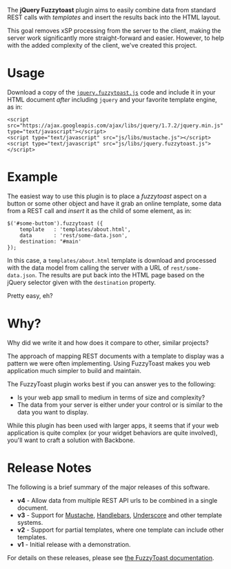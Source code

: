 The **jQuery Fuzzytoast** plugin aims to easily combine data from
standard REST calls with *templates* and insert the results back into
the HTML layout.

This goal removes xSP processing from the server to the client, making
the server work significantly more straight-forward and easier. However,
to help with the added complexity of the client, we've created this
project.

Usage
=====

Download a copy of the [`jquery.fuzzytoast.js`][1] code and include it in
your HTML document *after* including `jquery` and your favorite template
engine, as in:

    <script src="https://ajax.googleapis.com/ajax/libs/jquery/1.7.2/jquery.min.js" type="text/javascript"></script>
    <script type="text/javascript" src="js/libs/mustache.js"></script>
    <script type="text/javascript" src="js/libs/jquery.fuzzytoast.js"></script>  

  [1]: https://raw.github.com/howardabrams/fuzzytoast/master/web/js/jquery.fuzzytoast.js

Example
=======

The easiest way to use this plugin is to place a *fuzzytoast* aspect on
a button or some other object and have it grab an online template, some
data from a REST call and *insert* it as the child of some element, as
in:

    $('#some-buttom').fuzzytoast ({ 
        template   : 'templates/about.html',
        data       : 'rest/some-data.json',
        destination: "#main' 
    });

In this case, a `templates/about.html` template is download and processed with
the data model from calling the server with a URL of `rest/some-data.json`.
The results are put back into the HTML page based on the jQuery selector 
given with the `destination` property.

Pretty easy, eh?

Why?
====

Why did we write it and how does it compare to other, similar projects?

The approach of mapping REST documents with a template to display was a pattern
we were often implementing. Using FuzzyToast makes you web application much 
simpler to build and maintain.

The FuzzyToast plugin works best if you can answer yes to the following:

  * Is your web app small to medium in terms of size and complexity?
  * The data from your server is either under your control or is similar 
    to the data you want to display.
    
While this plugin has been used with larger apps, it seems that if your
web application is quite complex (or your widget behaviors are quite involved), 
you'll want to craft a solution with Backbone.


Release Notes
=============

The following is a brief summary of the major releases of this software.

  * **v4** - Allow data from multiple REST API urls to be combined in a single document.
  * **v3** - Support for [Mustache][2], [Handlebars][3], [Underscore][4] and other template systems.
  * **v2** - Support for partial templates, where one template can include other templates.
  * **v1** - Initial release with a demonstration.

For details on these releases, please see [the FuzzyToast documentation][5].

  [2]: https://github.com/janl/mustache.js
  [3]: http://handlebarsjs.com/
  [4]: http://documentcloud.github.com/underscore/#template
  [5]: templates/instructions.html
 